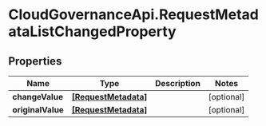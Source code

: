 # CloudGovernanceApi.RequestMetadataListChangedProperty

## Properties

Name | Type | Description | Notes
------------ | ------------- | ------------- | -------------
**changeValue** | [**[RequestMetadata]**](RequestMetadata.md) |  | [optional] 
**originalValue** | [**[RequestMetadata]**](RequestMetadata.md) |  | [optional] 


